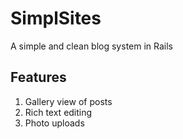 # SimplSites

A simple and clean blog system in Rails

## Features

1.  Gallery view of posts
2.  Rich text editing
3.  Photo uploads




